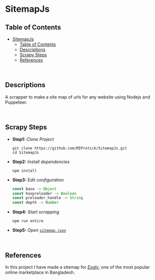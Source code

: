 # SitemapJs

## Table of Contents
- [SitemapJs](#sitemapjs)
  - [Table of Contents](#table-of-contents)
  - [Descriptions](#descriptions)
  - [Scrapy Steps](#scrapy-steps)
  - [References](#references)

&nbsp;
## Descriptions 

A scrapper to make a site map of urls for any website using Nodejs and Puppeteer.

&nbsp;
## Scrapy Steps 

* **Step1:** *Clone Project*
  ```properties
  git clone https://github.com/MIProtick/SitemapJs.git
  cd SitemapJs
  ``` 
* **Step2:** *Install dependencies*
  ```properties
  npm install
  ```
* **Step3:** *Edit configuration*
  ```javascript
  const base -> Object
  const haspreloader -> Boolean
  const preloader_handle -> String
  const depth -> Number
  ```
* **Step4:** *Start scrapping*
  ```
  npm run entire
  ```
* **Step5:** *Open [`sitemap.json`](./sitemap.json)*

&nbsp;
## References 
In this project I have made a sitemap for *[Evaly](https://evaly.com.bd/)*, one of the most popular online marketplace in Bangladesh.
